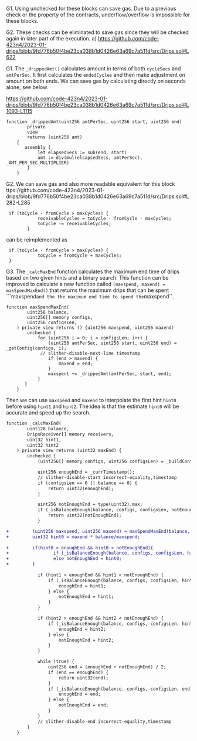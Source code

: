 G1. Using unchecked for these blocks can save gas. Due to a previous check or the property of the contracts, underflow/overflow is impossible for these blocks.

G2. These checks can be eliminated to save gas since they will be checked again in later part of the execution. 
a) https://github.com/code-423n4/2023-01-drips/blob/9fd776b50f4be23ca038b1d0426e63a69c7a511d/src/Drips.sol#L622


G1. The ``_drippedAmt()`` calculates amount in terms of both ``cycleSecs`` and ``amtPerSec``. It first calculates the ``endedCycles`` and then make adjustment on amount on both ends.  We can save gas by calculating directly on seconds alone; see below.

https://github.com/code-423n4/2023-01-drips/blob/9fd776b50f4be23ca038b1d0426e63a69c7a511d/src/Drips.sol#L1093-L1115

```
function _drippedAmt(uint256 amtPerSec, uint256 start, uint256 end)
        private
        view
        returns (uint256 amt)
    {
       assembly {
            let elapsedSecs := sub(end, start)
            amt := div(mul(elsapsedSecs, amtPerSec), _AMT_PER_SEC_MULTIPLIER)
        }
    }
```

G2. We can save gas and also more readable equivalent for this block
ttps://github.com/code-423n4/2023-01-drips/blob/9fd776b50f4be23ca038b1d0426e63a69c7a511d/src/Drips.sol#L282-L285
```
 if (toCycle - fromCycle > maxCycles) {
            receivableCycles = toCycle - fromCycle - maxCycles;
            toCycle -= receivableCycles;
        }
```
can be reimplemented as
```
 if (toCycle - fromCycle > maxCycles) {
            toCycle = fromCycle + maxCycles;
 }
```

G3. The ``_calcMaxEnd`` function calculates the maximum end time of drips based on two given hints and a binary search. This function can be improved to calculate a new function called ``(maxspend, maxend) = maxSpendMaxEnd()`` that returns the maximum drips that can be spent ```maxspend`` and the the maximum end time to spend the ``maxspend``. 
```script
function maxSpendMaxEnd(
        uint256 balance,
        uint256[] memory configs,
        uint256 configsLen,
    ) private view returns () {uint256 maxspend, uint256 maxend)
        unchecked {
            for (uint256 i = 0; i < configsLen; i++) {
                (uint256 amtPerSec, uint256 start, uint256 end) = _getConfig(configs, i);
             // slither-disable-next-line timestamp
                if (end > maxend) {
                    maxend = end;
                }
                maxspent += _drippedAmt(amtPerSec, start, end);
            }
       }
    }
```
Then we can use ``maxspend`` and ``maxend`` to interpolate the first hint ``hint0`` before using ``hint1`` and ``hint2``. The idea is that the estimate ``hint0`` will be accurate and speed up the search.
```diff
function _calcMaxEnd(
        uint128 balance,
        DripsReceiver[] memory receivers,
        uint32 hint1,
        uint32 hint2
    ) private view returns (uint32 maxEnd) {
        unchecked {
            (uint256[] memory configs, uint256 configsLen) = _buildConfigs(receivers);

            uint256 enoughEnd = _currTimestamp();
            // slither-disable-start incorrect-equality,timestamp
            if (configsLen == 0 || balance == 0) {
                return uint32(enoughEnd);
            }

            uint256 notEnoughEnd = type(uint32).max;
            if (_isBalanceEnough(balance, configs, configsLen, notEnoughEnd)) {
                return uint32(notEnoughEnd);
            }

+         (uint256 maxspend, uint256 maxend) = maxSpendMaxEnd(balance, configs, configslen);
+         uint32 hint0 = maxend * balance/maxspend; 
           
+         if(hint0 > enoughEnd && hint0 < notEnoughEnd){
+                 if (_isBalanceEnough(balance, configs, configsLen, hint1)) enoughEnd = hint0;
+                 else notEnoughEnd = hint0;   
+         }
         
            if (hint1 > enoughEnd && hint1 < notEnoughEnd) {
                if (_isBalanceEnough(balance, configs, configsLen, hint1)) {
                    enoughEnd = hint1;
                } else {
                    notEnoughEnd = hint1;
                }
            }

            if (hint2 > enoughEnd && hint2 < notEnoughEnd) {
                if (_isBalanceEnough(balance, configs, configsLen, hint2)) {
                    enoughEnd = hint2;
                } else {
                    notEnoughEnd = hint2;
                }
            }

            while (true) {
                uint256 end = (enoughEnd + notEnoughEnd) / 2;
                if (end == enoughEnd) {
                    return uint32(end);
                }
                if (_isBalanceEnough(balance, configs, configsLen, end)) {
                    enoughEnd = end;
                } else {
                    notEnoughEnd = end;
                }
            }
            // slither-disable-end incorrect-equality,timestamp
        }
    }

```
